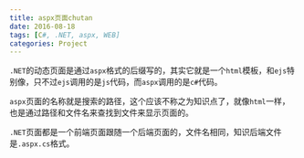 ```yaml
---
title: aspx页面chutan
date: 2016-08-18
tags: [C#, .NET, aspx, WEB]
categories: Project
---
```


`.NET`的动态页面是通过`aspx`格式的后缀写的，其实它就是一个`html`模板，和`ejs`特别像，只不过`ejs`调用的是`js`代码，而`aspx`调用的是`c#`代码。

`aspx`页面的名称就是搜索的路径，这个应该不称之为知识点了，就像`html`一样，也是通过路径和文件名来查找到文件来显示页面的。

`.NET`页面都是一个前端页面跟随一个后端页面的，文件名相同，知识后端文件是`.aspx.cs`格式。